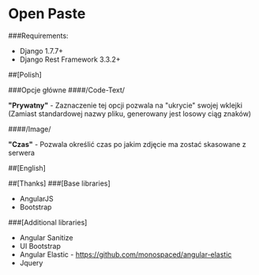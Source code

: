# Open Paste

###Requirements:
* Django 1.7.7+
* Django Rest Framework 3.3.2+


##[Polish]

###Opcje główne
####/Code-Text/

**"Prywatny"** - Zaznaczenie tej opcji pozwala na "ukrycie" swojej wklejki (Zamiast standardowej nazwy pliku, generowany jest losowy ciąg znaków)

####/Image/

**"Czas"** - Pozwala określić czas po jakim zdjęcie ma zostać skasowane z serwera

##[English]

##[Thanks]
###[Base libraries]
* AngularJS
* Bootstrap

###[Additional libraries]
* Angular Sanitize
* UI Bootstrap
* Angular Elastic - https://github.com/monospaced/angular-elastic
* Jquery